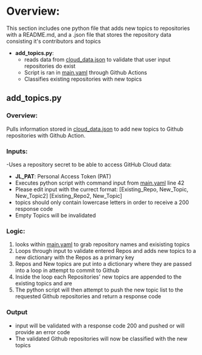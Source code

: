 # Overview:
This section includes one python file that adds new topics to repositories with a README.md, and a .json file that stores the repository data consisting it's contributors and topics

- **add_topics.py**:
  - reads data from [cloud_data.json](https://github.com/lopezjoa/TopicTest/blob/main/cloud_data.json) to validate that user input repositories do exist
  - Script is ran in [main.yaml](https://github.com/lopezjoa/TopicTest/blob/main/.github/workflows/main.yml) through Github Actions
  - Classifies existing repositories with new topics
 
## add_topics.py

### Overview:
Pulls information stored in [cloud_data.json](https://github.com/lopezjoa/TopicTest/blob/main/cloud_data.json) to add new topics to Github repositories with Github Action.

### Inputs:
-Uses a repository secret to be able to access GitHub Cloud data:
- **JL_PAT**: Personal Access Token (PAT)
- Executes python script with command input from [main.yaml](https://github.com/lopezjoa/TopicTest/blob/main/.github/workflows/main.yml) line 42
- Please edit input with the currect format: [Existing_Repo, New_Topic, New_Topic2] [Existing_Repo2, New_Topic]
- topics should only contain lowercase letters in order to receive a 200 response code
- Empty Topics will be invalidated
  
### Logic:
  1. looks within [main.yaml](https://github.com/lopezjoa/TopicTest/blob/main/.github/workflows/main.yml) to grab repository names and exisisting topics
  2. Loops through input to validate entered Repos and adds new topics to a new dictionary with the Repos as a primary key 
  3. Repos and New topics are put into a dictionary where they are passed into a loop in attempt to commit to Github
  4. Inside the loop each Repositories' new topics are appended to the existing topics and are 
  5. The python script will then attempt to push the new topic list to the requested Github repositories and return a response code
### Output
  - input will be validated with a response code 200 and pushed or will provide an error code
  - The validated Github repositories will now be classified with the new topics
